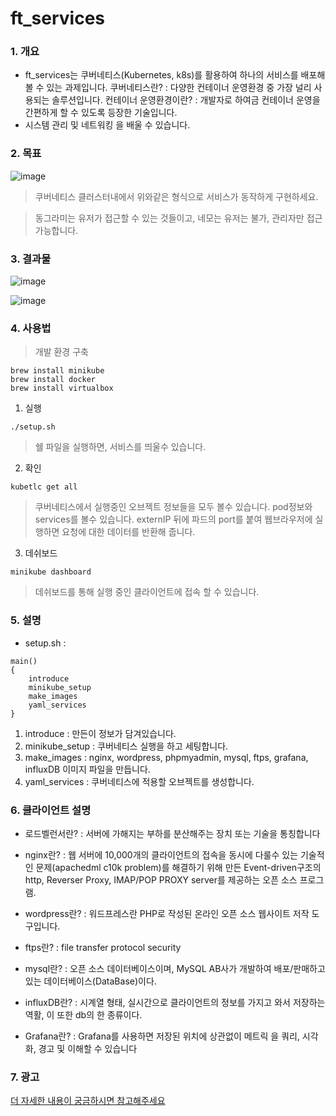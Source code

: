 # ft_services
### 1. 개요
* ft_services는 쿠버네티스(Kubernetes, k8s)를 활용하여 하나의 서비스를 배포해볼 수 있는 과제입니다.
쿠버네티스란?
: 다양한 컨테이너 운영환경 중 가장 널리 사용되는 솔루션입니다.
컨테이너 운영환경이란?
: 개발자로 하여금 컨테이너 운영을 간편하게 할 수 있도록 등장한 기술입니다.
* 시스템 관리 및 네트워킹 을 배울 수 있습니다.

### 2. 목표
![image](https://user-images.githubusercontent.com/52343427/121640871-724fc600-cac9-11eb-88f0-859c6b750e77.png)

> 쿠버네티스 클러스터내에서 위와같은 형식으로 서비스가 동작하게 구현하세요.

>동그라미는 유저가 접근할 수 있는 것들이고, 네모는 유저는 불가, 관리자만 접근 가능합니다.

### 3. 결과물
![image](https://user-images.githubusercontent.com/52343427/121645708-7848a580-cacf-11eb-82dc-fdd868030122.png)

![image](https://user-images.githubusercontent.com/52343427/121645721-7d0d5980-cacf-11eb-9de8-10f4b82bd91a.png)
### 4. 사용법
> 개발 환경 구축
```
brew install minikube
brew install docker
brew install virtualbox
```

1. 실행
<pre><code>./setup.sh</pre></code>
> 쉘 파일을 실행하면, 서비스를 띄울수 있습니다.

2. 확인
<pre><code>kubetlc get all</pre></code>
> 쿠버네티스에서 실행중인 오브젝트 정보들을 모두 볼수 있습니다. pod정보와 services를 볼수 있습니다. externIP 뒤에 파드의 port를 붙여 웹브라우저에 실행하면 요청에 대한 데이터를 반환해 줍니다.

3. 데쉬보드
<pre><code>minikube dashboard</pre></code>
>데쉬보드를 통해 실행 중인 클라이언트에 접속 할 수 있습니다.

### 5. 설명
* setup.sh : 
```
main()
{
	introduce
	minikube_setup
	make_images
	yaml_services
}
```
1. introduce : 만든이 정보가 담겨있습니다.
2. minikube_setup : 쿠버네티스 실행을 하고 세팅합니다.
3. make_images : nginx, wordpress, phpmyadmin, mysql, ftps, grafana, influxDB 이미지 파일을 만듭니다.
4. yaml_services : 쿠버네티스에 적용할 오브젝트를 생성합니다.

### 6. 클라이언트 설명
* 로드벨런서란? : 서버에 가해지는 부하를 분산해주는 장치 또는 기술을 통칭합니다

* nginx란? : 웹 서버에 10,000개의 클라이언트의 접속을 동시에 다룰수 있는 기술적인 문제(apachedml c10k problem)를 해결하기 위해 만든 Event-driven구조의 http, Reverser Proxy, IMAP/POP PROXY server를 제공하는 오픈 소스 프로그램.

* wordpress란? : 워드프레스란 PHP로 작성된 온라인 오픈 소스 웹사이트 저작 도구입니다.

* ftps란? : file transfer protocol security

*  mysql란? : 오픈 소스 데이터베이스이며, MySQL AB사가 개발하여 배포/판매하고 있는 데이터베이스(DataBase)이다.

* influxDB란? :  시계열 형태, 실시간으로 클라이언트의 정보를 가지고 와서 저장하는 역활, 이 또한 db의 한 종류이다.

* Grafana란? : Grafana를 사용하면 저장된 위치에 상관없이 메트릭 을 쿼리, 시각화, 경고 및 이해할 수 있습니다

### 7. 광고
[더 자세한 내용이 궁금하시면 참고해주세요](https://velog.io/@hey-chocopie/ftservices-2.-%EC%BF%A0%EB%B2%84%EB%84%A4%ED%8B%B0%EC%8A%A4-%EC%95%8C%EC%95%84%EB%B3%B4%EA%B8%B0)

